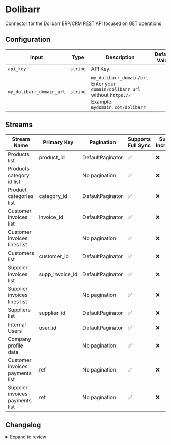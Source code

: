 # Dolibarr

Connector for the Dolibarr ERP/CRM REST API focused on GET operations

## Configuration

| Input | Type | Description | Default Value |
|-------|------|-------------|---------------|
| `api_key` | `string` | API Key.  |  |
| `my_dolibarr_domain_url` | `string` | `my_dolibarr_domain/url`. Enter your `domain/dolibarr_url` without `https://` Example: `mydomain.com/dolibarr` |  |

## Streams
| Stream Name | Primary Key | Pagination | Supports Full Sync | Supports Incremental |
|-------------|-------------|------------|---------------------|----------------------|
| Products list | product_id | DefaultPaginator | ✅ |  ❌  |
| Products category id list |  | No pagination | ✅ |  ❌  |
| Product categories list | category_id | DefaultPaginator | ✅ |  ❌  |
| Customer invoices list | invoice_id | DefaultPaginator | ✅ |  ❌  |
| Customer invoices lines list |  | No pagination | ✅ |  ❌  |
| Customers list | customer_id | DefaultPaginator | ✅ |  ❌  |
| Supplier invoices list | supp_invoice_id | DefaultPaginator | ✅ |  ❌  |
| Supplier invoices lines list |  | No pagination | ✅ |  ❌  |
| Suppliers list | supplier_id | DefaultPaginator | ✅ |  ❌  |
| Internal Users | user_id | DefaultPaginator | ✅ |  ❌  |
| Company profile data |  | No pagination | ✅ |  ❌  |
| Customer invoices payments list | ref | No pagination | ✅ |  ❌  |
| Supplier invoices payments list | ref | No pagination | ✅ |  ❌  |

## Changelog

<details>
  <summary>Expand to review</summary>

| Version          | Date              | Pull Request | Subject        |
|------------------|-------------------|--------------|----------------|
| 0.0.1 | 2025-05-20 | | Initial release by [@leonmm2](https://github.com/leonmm2) via Connector Builder |
| 1.0.0 | 2025-06-05 | [61388](https://github.com/airbytehq/airbyte/pull/61388)| Implements incremental sync in all applicable parent streams, improves the performance and efficiency of data extraction |

</details>
